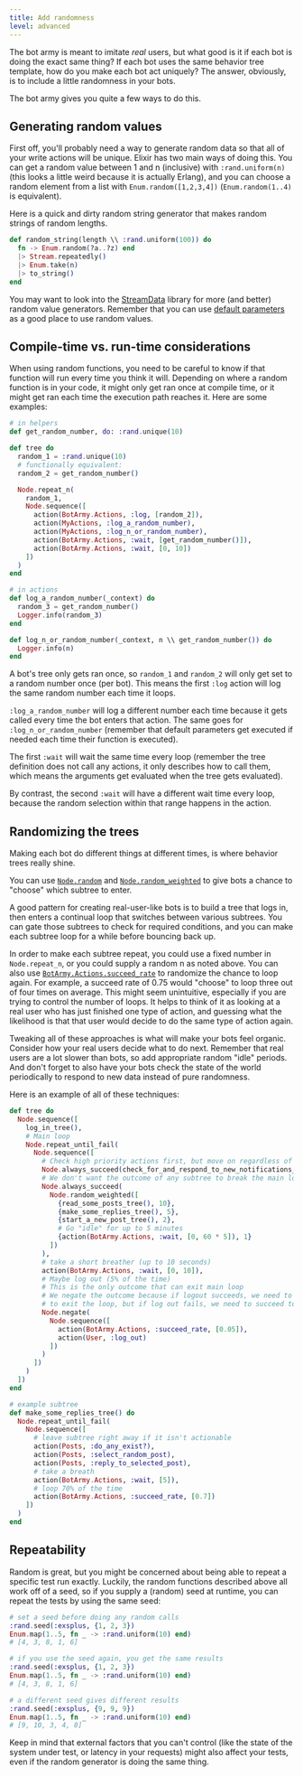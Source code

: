 ```yaml
---
title: Add randomness
level: advanced
---
```


The bot army is meant to imitate _real_ users, but what good is it if each bot is
doing the exact same thing? If each bot uses the same behavior tree template, how do
you make each bot act uniquely? The answer, obviously, is to include a little
randomness in your bots.

The bot army gives you quite a few ways to do this.

## Generating random values

First off, you'll probably need a way to generate random data so that all of your
write actions will be unique. Elixir has two main ways of doing this. You can get a
random value between 1 and n (inclusive) with `:rand.uniform(n)` (this looks a little
weird because it is actually Erlang), and you can choose a random element from a list
with `Enum.random([1,2,3,4])` (`Enum.random(1..4)` is equivalent).

Here is a quick and dirty random string generator that makes random strings of random
lengths.

```elixir
def random_string(length \\ :rand.uniform(100)) do
  fn -> Enum.random(?a..?z) end
  |> Stream.repeatedly()
  |> Enum.take(n)
  |> to_string()
end
```

You may want to look into the [StreamData] library for more (and better) random value
generators. Remember that you can use [default parameters] as a good place to use
random values.

## Compile-time vs. run-time considerations

When using random functions, you need to be careful to know if that function will run
every time you think it will. Depending on where a random function is in your code,
it might only get ran once at compile time, or it might get ran each time the
execution path reaches it. Here are some examples:

```elixir
# in helpers
def get_random_number, do: :rand.unique(10)

def tree do
  random_1 = :rand.unique(10)
  # functionally equivalent:
  random_2 = get_random_number()

  Node.repeat_n(
    random_1,
    Node.sequence([
      action(BotArmy.Actions, :log, [random_2]),
      action(MyActions, :log_a_random_number),
      action(MyActions, :log_n_or_random_number),
      action(BotArmy.Actions, :wait, [get_random_number()]),
      action(BotArmy.Actions, :wait, [0, 10])
    ])
  )
end

# in actions
def log_a_random_number(_context) do
  random_3 = get_random_number()
  Logger.info(random_3)
end

def log_n_or_random_number(_context, n \\ get_random_number()) do
  Logger.info(n)
end
```

A bot's tree only gets ran once, so `random_1` and `random_2` will only get set to a
random number once (per bot). This means the first `:log` action will log the same
random number each time it loops.

`:log_a_random_number` will log a different number each time because it gets called
every time the bot enters that action. The same goes for `:log_n_or_random_number`
(remember that default parameters get executed if needed each time their function is
executed).

The first `:wait` will wait the same time every loop (remember the tree definition
does not call any actions, it only describes how to call them, which means the
arguments get evaluated when the tree gets evaluated).

By contrast, the second `:wait` will have a different wait time every loop, because
the random selection within that range happens in the action.

## Randomizing the trees

Making each bot do different things at different times, is where behavior trees
really shine.

You can use [`Node.random`] and [`Node.random_weighted`] to give bots a chance to
"choose" which subtree to enter.

A good pattern for creating real-user-like bots is to build a tree that logs in, then
enters a continual loop that switches between various subtrees. You can gate those
subtrees to check for required conditions, and you can make each subtree loop for a
while before bouncing back up.

In order to make each subtree repeat, you could use a fixed number in
`Node.repeat_n`, or you could supply a random n as noted above. You can also use
[`BotArmy.Actions.succeed_rate`][succeed_rate] to randomize the chance to loop again.
For example, a succeed rate of 0.75 would "choose" to loop three out of four times on
average. This might seem unintuitive, especially if you are trying to control the
number of loops. It helps to think of it as looking at a real user who has just
finished one type of action, and guessing what the likelihood is that that user would
decide to do the same type of action again.

Tweaking all of these approaches is what will make your bots feel organic. Consider
how your real users decide what to do next. Remember that real users are a lot
slower than bots, so add appropriate random "idle" periods. And don't forget to also
have your bots check the state of the world periodically to respond to new data
instead of pure randomness.

Here is an example of all of these techniques:

```elixir
def tree do
  Node.sequence([
    log_in_tree(),
    # Main loop
    Node.repeat_until_fail(
      Node.sequence([
        # Check high priority actions first, but move on regardless of outcome
        Node.always_succeed(check_for_and_respond_to_new_notifications_tree()),
        # We don't want the outcome of any subtree to break the main loop
        Node.always_succeed(
          Node.random_weighted([
            {read_some_posts_tree(), 10},
            {make_some_replies_tree(), 5},
            {start_a_new_post_tree(), 2},
            # Go "idle" for up to 5 minutes
            {action(BotArmy.Actions, :wait, [0, 60 * 5]), 1}
          ])
        ),
        # take a short breather (up to 10 seconds)
        action(BotArmy.Actions, :wait, [0, 10]),
        # Maybe log out (5% of the time)
        # This is the only outcome that can exit main loop
        # We negate the outcome because if logout succeeds, we need to fail in order
        # to exit the loop, but if log out fails, we need to succeed to keep looping
        Node.negate(
          Node.sequence([
            action(BotArmy.Actions, :succeed_rate, [0.05]),
            action(User, :log_out)
          ])
        )
      ])
    )
  ])
end

# example subtree
def make_some_replies_tree() do
  Node.repeat_until_fail(
    Node.sequence([
      # leave subtree right away if it isn't actionable
      action(Posts, :do_any_exist?),
      action(Posts, :select_random_post),
      action(Posts, :reply_to_selected_post),
      # take a breath
      action(BotArmy.Actions, :wait, [5]),
      # loop 70% of the time
      action(BotArmy.Actions, :succeed_rate, [0.7])
    ])
  )
end
```

## Repeatability

Random is great, but you might be concerned about being able to repeat a specific
test run exactly. Luckily, the random functions described above all work off of a
seed, so if you supply a (random) seed at runtime, you can repeat the tests by using
the same seed:

```elixir
# set a seed before doing any random calls
:rand.seed(:exsplus, {1, 2, 3})
Enum.map(1..5, fn _ -> :rand.uniform(10) end)
# [4, 3, 8, 1, 6]

# if you use the seed again, you get the same results
:rand.seed(:exsplus, {1, 2, 3})
Enum.map(1..5, fn _ -> :rand.uniform(10) end)
# [4, 3, 8, 1, 6]

# a different seed gives different results
:rand.seed(:exsplus, {9, 9, 9})
Enum.map(1..5, fn _ -> :rand.uniform(10) end)
# [9, 10, 3, 4, 8]
```

Keep in mind that external factors that you can't control (like the state of the
system under test, or latency in your requests) might also affect your tests, even if
the random generator is doing the same thing.

[stagger]: ../ramp-up-the-bot-count-over-time/
[streamdata]: https://hexdocs.pm/stream_data/StreamData.html
[default parameters]: ../set-default-values/
[`node.random`]: https://hexdocs.pm/behavior_tree/BehaviorTree.Node.html#random/1
[`node.random_weighted`]: https://hexdocs.pm/behavior_tree/BehaviorTree.Node.html#random_weighted/1
[succeed_rate]: https://git.corp.adobe.com/pages/BotTestingFramework/bot_army/BotArmy.Actions.html#succeed_rate/2
